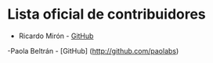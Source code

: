 # Lista oficial de contribuidores

- Ricardo Mirón - [GitHub](http://github.com/ricardomiron)

-Paola Beltrán - [GitHub] (http://github.com/paolabs)
